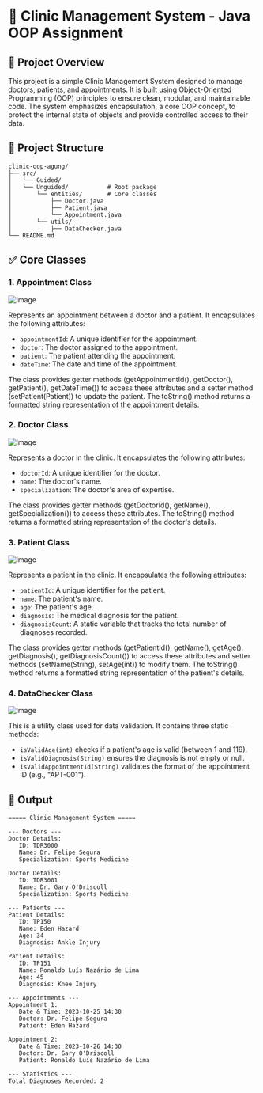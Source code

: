 # 🏥 Clinic Management System - Java OOP Assignment

## 📖 Project Overview
This project is a simple Clinic Management System designed to manage doctors, patients, and appointments. It is built using Object-Oriented Programming (OOP) principles to ensure clean, modular, and maintainable code. The system emphasizes encapsulation, a core OOP concept, to protect the internal state of objects and provide controlled access to their data.

## 📂 Project Structure
```
clinic-oop-agung/
├── src/
│   └── Guided/
│   └── Unguided/           # Root package
│       └── entities/       # Core classes
│           ├── Doctor.java
│           ├── Patient.java
│           └── Appointment.java
│       └── utils/  
│           ├── DataChecker.java
└── README.md
```

## ✅ Core Classes

### 1. Appointment Class
![Image](https://github.com/user-attachments/assets/f9d5bc0d-f4b4-430b-aeb8-9fe2c68c1340)

Represents an appointment between a doctor and a patient. It encapsulates the following attributes:

- `appointmentId`: A unique identifier for the appointment.
- `doctor`: The doctor assigned to the appointment.
- `patient`: The patient attending the appointment.
- `dateTime`: The date and time of the appointment.

The class provides getter methods (getAppointmentId(), getDoctor(), getPatient(), getDateTime()) to access these attributes and a setter method (setPatient(Patient)) to update the patient. The toString() method returns a formatted string representation of the appointment details.

### 2. Doctor Class
![Image](https://github.com/user-attachments/assets/2479a6ee-d553-488e-8e03-a69741d4fe02)

Represents a doctor in the clinic. It encapsulates the following attributes:

- `doctorId`: A unique identifier for the doctor.
- `name`: The doctor's name.
- `specialization`: The doctor's area of expertise.

The class provides getter methods (getDoctorId(), getName(), getSpecialization()) to access these attributes. The toString() method returns a formatted string representation of the doctor's details.

### 3. Patient Class
![Image](https://github.com/user-attachments/assets/f48f89fe-c3d8-47bc-a135-17527b9fa539)

Represents a patient in the clinic. It encapsulates the following attributes:

- `patientId`: A unique identifier for the patient.
- `name`: The patient's name.
- `age`: The patient's age.
- `diagnosis`: The medical diagnosis for the patient.
- `diagnosisCount`: A static variable that tracks the total number of diagnoses recorded.

The class provides getter methods (getPatientId(), getName(), getAge(), getDiagnosis(), getDiagnosisCount()) to access these attributes and setter methods (setName(String), setAge(int)) to modify them. The toString() method returns a formatted string representation of the patient's details.

### 4. DataChecker Class
![Image](https://github.com/user-attachments/assets/bc313eb6-9177-4b81-959c-1d3ca8c2b5fb)

This is a utility class used for data validation. It contains three static methods:

- `isValidAge(int)` checks if a patient's age is valid (between 1 and 119).
- `isValidDiagnosis(String)` ensures the diagnosis is not empty or null.
- `isValidAppointmentId(String)` validates the format of the appointment ID (e.g., "APT-001").

## 🌟 Output
```
===== Clinic Management System =====

--- Doctors ---
Doctor Details:
   ID: TDR3000
   Name: Dr. Felipe Segura
   Specialization: Sports Medicine

Doctor Details:
   ID: TDR3001
   Name: Dr. Gary O'Driscoll
   Specialization: Sports Medicine

--- Patients ---
Patient Details:
   ID: TP150
   Name: Eden Hazard
   Age: 34
   Diagnosis: Ankle Injury

Patient Details:
   ID: TP151
   Name: Ronaldo Luís Nazário de Lima
   Age: 45
   Diagnosis: Knee Injury

--- Appointments ---
Appointment 1:
   Date & Time: 2023-10-25 14:30
   Doctor: Dr. Felipe Segura
   Patient: Eden Hazard

Appointment 2:
   Date & Time: 2023-10-26 14:30
   Doctor: Dr. Gary O'Driscoll
   Patient: Ronaldo Luís Nazário de Lima

--- Statistics ---
Total Diagnoses Recorded: 2
```